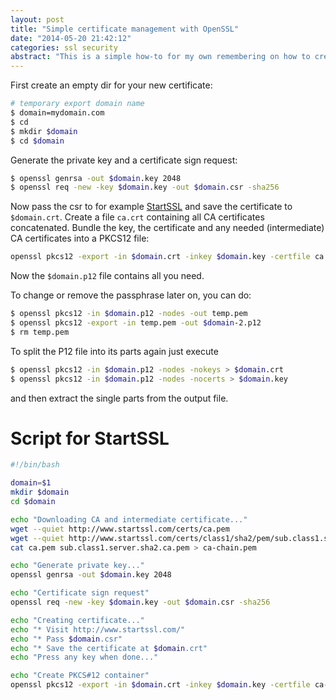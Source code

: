 ```yaml
---
layout: post
title: "Simple certificate management with OpenSSL"
date: "2014-05-20 21:42:12"
categories: ssl security
abstract: "This is a simple how-to for my own remembering on how to create and package a fresh SSL certificate."
---
```


First create an empty dir for your new certificate:

``` bash
# temporary export domain name
$ domain=mydomain.com
$ cd
$ mkdir $domain
$ cd $domain
```

Generate the private key and a certificate sign request:

``` bash
$ openssl genrsa -out $domain.key 2048
$ openssl req -new -key $domain.key -out $domain.csr -sha256
```

Now pass the csr to for example [StartSSL](https://www.startssl.com/) and save the certificate to `$domain.crt`. Create a file `ca.crt` containing all CA certificates concatenated. Bundle the key, the certificate and any needed (intermediate) CA certificates into a PKCS12 file:

``` bash
openssl pkcs12 -export -in $domain.crt -inkey $domain.key -certfile ca.pem -name "$domain" -out $domain.p12
```

Now the `$domain.p12` file contains all you need.

To change or remove the passphrase later on, you can do:

``` bash
$ openssl pkcs12 -in $domain.p12 -nodes -out temp.pem
$ openssl pkcs12 -export -in temp.pem -out $domain-2.p12
$ rm temp.pem
```

To split the P12 file into its parts again just execute

``` bash
$ openssl pkcs12 -in $domain.p12 -nodes -nokeys > $domain.crt
$ openssl pkcs12 -in $domain.p12 -nodes -nocerts > $domain.key
```

and then extract the single parts from the output file.

# Script for StartSSL

``` bash certificate.sh
#!/bin/bash

domain=$1
mkdir $domain
cd $domain

echo "Downloading CA and intermediate certificate..."
wget --quiet http://www.startssl.com/certs/ca.pem
wget --quiet http://www.startssl.com/certs/class1/sha2/pem/sub.class1.server.sha2.ca.pem
cat ca.pem sub.class1.server.sha2.ca.pem > ca-chain.pem

echo "Generate private key..."
openssl genrsa -out $domain.key 2048

echo "Certificate sign request"
openssl req -new -key $domain.key -out $domain.csr -sha256

echo "Creating certificate..."
echo "* Visit http://www.startssl.com/"
echo "* Pass $domain.csr"
echo "* Save the certificate at $domain.crt"
echo "Press any key when done..."

echo "Create PKCS#12 container"
openssl pkcs12 -export -in $domain.crt -inkey $domain.key -certfile ca-chain.pem -name "$domain" -out $domain.p12
```
